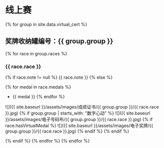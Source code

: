 # 线上赛

{% for group in site.data.virtual_cert %}
## 奖牌收纳罐编号：{{ group.group }}
{% for race in group.races %}
### {{ race.race }}
{% if race.note != null %}
{{ race.note }}
{% else %}

{% for medal in race.medals %}
- {{ medal }}
{% endfor %}

![]({{ site.baseurl }}/assets/images/成绩证书/{{ group.group }}/{{ race.race }}.jpg)
{% if group.group | starts_with: "数字心动" %}
![]({{ site.baseurl }}/assets/images/电子号码布/{{ group.group }}/{{ race.race }}.jpg)
{% if race.hasVirtualMedal %}
![]({{ site.baseurl }}/assets/images/电子奖牌/{{ group.group }}/{{ race.race }}.jpg)
{% endif %}
{% endif %}

{% endif %}
{% endfor %}
{% endfor %}
